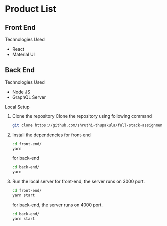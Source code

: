 # Product List

## Front End

Technologies Used

- React
- Material UI

## Back End

Technologies Used

- Node JS
- GraphQL Server

Local Setup

1. Clone the repository
   Clone the repository using following command
   ```sh
   git clone https://github.com/shruthi-thupakula/full-stack-assignment.git
   ```
2. Install the dependencies
   for front-end
   ```sh
   cd front-end/
   yarn
   ```
   for back-end
   ```sh
   cd back-end/
   yarn
   ```
3. Run the local server
   for front-end, the server runs on 3000 port.
   ```sh
   cd front-end/
   yarn start
   ```
   for back-end, the server runs on 4000 port.
   ```sh
   cd back-end/
   yarn start
   ```

